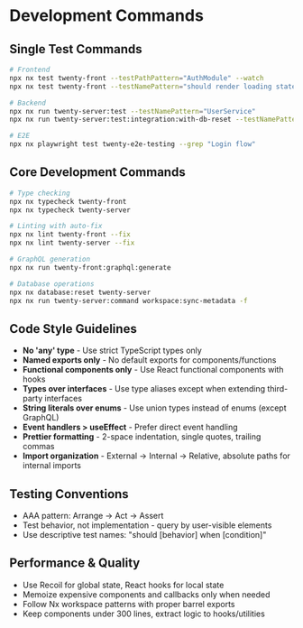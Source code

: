 # Development Commands

## Single Test Commands
```bash
# Frontend
npx nx test twenty-front --testPathPattern="AuthModule" --watch
npx nx test twenty-front --testNamePattern="should render loading state"

# Backend  
npx nx run twenty-server:test --testNamePattern="UserService"
npx nx run twenty-server:test:integration:with-db-reset --testNamePattern="user creation"

# E2E
npx nx playwright test twenty-e2e-testing --grep "Login flow"
```

## Core Development Commands
```bash
# Type checking
npx nx typecheck twenty-front
npx nx typecheck twenty-server

# Linting with auto-fix
npx nx lint twenty-front --fix
npx nx lint twenty-server --fix

# GraphQL generation
npx nx run twenty-front:graphql:generate

# Database operations
npx nx database:reset twenty-server
npx nx run twenty-server:command workspace:sync-metadata -f
```

## Code Style Guidelines
- **No 'any' type** - Use strict TypeScript types only
- **Named exports only** - No default exports for components/functions
- **Functional components only** - Use React functional components with hooks
- **Types over interfaces** - Use type aliases except when extending third-party interfaces
- **String literals over enums** - Use union types instead of enums (except GraphQL)
- **Event handlers > useEffect** - Prefer direct event handling
- **Prettier formatting** - 2-space indentation, single quotes, trailing commas
- **Import organization** - External → Internal → Relative, absolute paths for internal imports

## Testing Conventions
- AAA pattern: Arrange → Act → Assert
- Test behavior, not implementation - query by user-visible elements
- Use descriptive test names: "should [behavior] when [condition]"

## Performance & Quality
- Use Recoil for global state, React hooks for local state
- Memoize expensive components and callbacks only when needed
- Follow Nx workspace patterns with proper barrel exports
- Keep components under 300 lines, extract logic to hooks/utilities